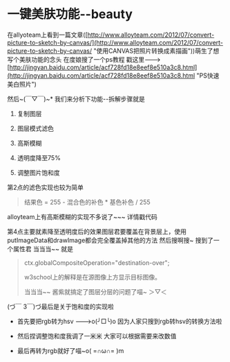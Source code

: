 # 一键美肤功能--beauty #

在allyoteam上看到一篇文章([http://www.alloyteam.com/2012/07/convert-picture-to-sketch-by-canvas/](http://www.alloyteam.com/2012/07/convert-picture-to-sketch-by-canvas/ "使用CANVAS把照片转换成素描画"))萌生了想写个美肤功能的念头
在度娘搜了一个ps教程 戳这里--->[http://jingyan.baidu.com/article/acf728fd18e8eef8e510a3c8.html](http://jingyan.baidu.com/article/acf728fd18e8eef8e510a3c8.html "PS快速美白照片")

然后~(￣▽￣)~* 我们来分析下功能--拆解步骤就是

1. 复制图层


2. 图层模式滤色


3. 高斯模糊


4. 透明度降至75%


5. 调整图片饱和度


第2点的滤色实现也较为简单
> 结果色 = 255 - 混合色的补色 * 基色补色 / 255

alloyteam上有高斯模糊的实现不多说了~~~ 详情戳代码

第4点主要就素降至透明度后的效果图层君要覆盖在背景层上，使用putImageData和drawImage都会完全覆盖掉其他的方法 然后搜啊搜~ 搜到了一个属性君 当当当~~ 就是

> ctx.globalCompositeOperation="destination-over";
> 
> w3school上的解释是在源图像上方显示目标图像。
>
> 当当当~~ 酱紫就搞定了图层分层的问题了喵~ ＞▽＜ 

(づ￣ 3￣)づ最后是关于饱和度的实现啦

- 首先要把rgb转为hsv --->o(╯□╰)o 因为人家只搜到rgb转hsv的转换方法啦

- 然后捏调整饱和度我调了一米米 大家可以根据需要来改数值

- 最后再转为rgb就好了喵~o( =∩ω∩= )m 
